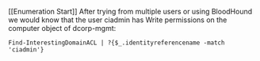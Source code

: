 [[Enumeration Start]]
After trying from multiple users or using BloodHound we would know that the user ciadmin has Write permissions on the computer object of dcorp-mgmt:
```
Find-InterestingDomainACL | ?{$_.identityreferencename -match 'ciadmin'}
```

